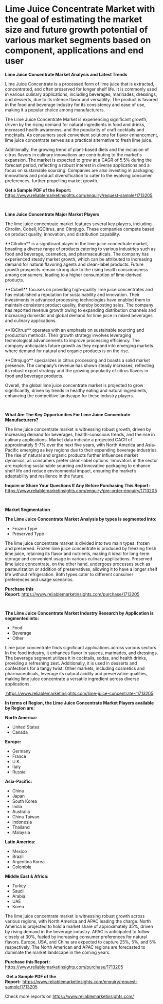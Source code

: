 <p><h1>Lime Juice Concentrate Market with the goal of estimating the market size and future growth potential of various market segments based on component, applications and end user</h1></p><p><strong>Lime Juice Concentrate Market Analysis and Latest Trends</strong></p>
<p><p>Lime Juice Concentrate is a processed form of lime juice that is extracted, concentrated, and often preserved for longer shelf life. It is commonly used in various culinary applications, including beverages, marinades, dressings, and desserts, due to its intense flavor and versatility. The product is favored in the food and beverage industry for its consistency and ease of use, making it a popular choice among manufacturers.</p><p>The Lime Juice Concentrate Market is experiencing significant growth, driven by the rising demand for natural ingredients in food and drinks, increased health awareness, and the popularity of craft cocktails and mocktails. As consumers seek convenient solutions for flavor enhancement, lime juice concentrate serves as a practical alternative to fresh lime juice. </p><p>Additionally, the growing trend of plant-based diets and the inclusion of citrus flavors in culinary innovations are contributing to the market's expansion. The market is expected to grow at a CAGR of 5.5% during the forecast period, reflecting a robust interest in diverse applications and a focus on sustainable sourcing. Companies are also investing in packaging innovations and product diversification to cater to the evolving consumer preferences, further propelling market growth.</p></p>
<p><strong>Get a Sample PDF of the Report:&nbsp;</strong> <a href="https://www.reliablemarketinsights.com/enquiry/request-sample/1713205?utm_campaign=1894&utm_medium=2&utm_source=Github&utm_content=ia&utm_term=06022025&utm_id=lime-juice-concentrate">https://www.reliablemarketinsights.com/enquiry/request-sample/1713205</a></p>
<p>&nbsp;</p>
<p><strong>Lime Juice Concentrate Major Market Players</strong></p>
<p><p>The lime juice concentrate market features several key players, including Citrolim, Cobell, IQCitrus, and Citrojugo. These companies compete based on product quality, innovation, and distribution capability.</p><p>**Citrolim** is a significant player in the lime juice concentrate market, boasting a diverse range of products catering to various industries such as food and beverage, cosmetics, and pharmaceuticals. The company has experienced steady market growth, which can be attributed to increasing demand for natural flavoring agents and clean-label products. Future growth prospects remain strong due to the rising health consciousness among consumers, leading to a higher consumption of lime-derived products.</p><p>**Cobell** focuses on providing high-quality lime juice concentrates and has established a reputation for sustainability and innovation. Their investments in advanced processing technologies have enabled them to maintain consistent product quality, thereby boosting sales. The company has reported revenue growth owing to expanding distribution channels and increasing domestic and global demand for lime juice in mixed beverages and culinary applications.</p><p>**IQCitrus** operates with an emphasis on sustainable sourcing and production methods. Their growth strategy involves leveraging technological advancements to improve processing efficiency. The company anticipates future growth as they expand into emerging markets where demand for natural and organic products is on the rise.</p><p>**Citrojugo** specializes in citrus processing and boasts a solid market presence. The company’s revenue has shown steady increases, reflecting its robust export strategy and the growing popularity of citrus flavors in food and beverage products. </p><p>Overall, the global lime juice concentrate market is projected to grow significantly, driven by trends in healthy eating and natural ingredients, enhancing the competitive landscape for these industry players.</p></p>
<p>&nbsp;</p>
<p><strong>What Are The Key Opportunities For Lime Juice Concentrate Manufacturers?</strong></p>
<p><p>The lime juice concentrate market is witnessing robust growth, driven by increasing demand for beverages, health-conscious trends, and the rise in culinary applications. Market data indicate a projected CAGR of approximately 5-7% over the next five years, with North America and Asia-Pacific emerging as key regions due to their expanding beverage industries. The rise of natural and organic products further influences market dynamics, as consumers prefer clean-label options. Innovators in the sector are exploring sustainable sourcing and innovative packaging to enhance shelf life and reduce environmental impact, ensuring the market’s adaptability and resilience in the future.</p></p>
<p><strong>Inquire or Share Your Questions If Any Before Purchasing This Report:</strong> <a href="https://www.reliablemarketinsights.com/enquiry/pre-order-enquiry/1713205?utm_campaign=1894&utm_medium=2&utm_source=Github&utm_content=ia&utm_term=06022025&utm_id=lime-juice-concentrate">https://www.reliablemarketinsights.com/enquiry/pre-order-enquiry/1713205</a></p>
<p>&nbsp;</p>
<p><strong>Market Segmentation</strong></p>
<p><strong>The Lime Juice Concentrate Market Analysis by types is segmented into:</strong></p>
<p><ul><li>Frozen Type</li><li>Preserved Type</li></ul></p>
<p><p>The lime juice concentrate market is divided into two main types: frozen and preserved. Frozen lime juice concentrate is produced by freezing fresh lime juice, retaining its flavor and nutrients, making it ideal for long-term storage and convenient usage in various culinary applications. Preserved lime juice concentrate, on the other hand, undergoes processes such as pasteurization or addition of preservatives, allowing it to have a longer shelf life without refrigeration. Both types cater to different consumer preferences and usage scenarios.</p></p>
<p><strong>Purchase this Report:&nbsp;</strong><a href="https://www.reliablemarketinsights.com/purchase/1713205?utm_campaign=1894&utm_medium=2&utm_source=Github&utm_content=ia&utm_term=06022025&utm_id=lime-juice-concentrate">https://www.reliablemarketinsights.com/purchase/1713205</a></p>
<p>&nbsp;</p>
<p><strong>The Lime Juice Concentrate Market Industry Research by Application is segmented into:</strong></p>
<p><ul><li>Food</li><li>Beverage</li><li>Other</li></ul></p>
<p><p>Lime juice concentrate finds significant applications across various sectors. In the food industry, it enhances flavor in sauces, marinades, and dressings. The beverage segment utilizes it in cocktails, sodas, and health drinks, providing a refreshing zest. Additionally, it is used in desserts and confections for a tangy twist. Other markets, including cosmetics and pharmaceuticals, leverage its natural acidity and preservative qualities, making lime juice concentrate a versatile ingredient across diverse applications.</p></p>
<p><a href="https://www.reliablemarketinsights.com/lime-juice-concentrate-r1713205?utm_campaign=1894&utm_medium=2&utm_source=Github&utm_content=ia&utm_term=06022025&utm_id=lime-juice-concentrate">&nbsp;https://www.reliablemarketinsights.com/lime-juice-concentrate-r1713205</a></p>
<p><strong>In terms of Region, the Lime Juice Concentrate Market Players available by Region are:</strong></p>
<p>
    <p> <strong> North America: </strong>
        <ul>
            <li>United States</li>
            <li>Canada</li>
        </ul>
        </p> 
    <p> <strong> Europe: </strong>
        <ul>
            <li>Germany</li>
            <li>France</li>
            <li>U.K.</li>
            <li>Italy</li>
            <li>Russia</li>
        </ul>
        </p> 
    <p> <strong> Asia-Pacific: </strong>
        <ul>
            <li>China</li>
            <li>Japan</li>
            <li>South Korea</li>
            <li>India</li>
            <li>Australia</li>
            <li>China Taiwan</li>
            <li>Indonesia</li>
            <li>Thailand</li>
            <li>Malaysia</li>
        </ul>
        </p> 
    <p> <strong> Latin America: </strong>
        <ul>
            <li>Mexico</li>
            <li>Brazil</li>
            <li>Argentina Korea</li>
            <li>Colombia</li>
        </ul>
        </p> 
    <p> <strong> Middle East & Africa: </strong>
        <ul>
            <li>Turkey</li>
            <li>Saudi</li>
            <li>Arabia</li>
            <li>UAE</li>
            <li>Korea</li>
        </ul>
    </p>
    </p>
<p><p>The lime juice concentrate market is witnessing robust growth across various regions, with North America and APAC leading the charge. North America is projected to hold a market share of approximately 35%, driven by rising demand in the beverage industry. APAC is anticipated to follow closely at 30%, fueled by increasing consumer preferences for natural flavors. Europe, USA, and China are expected to capture 25%, 5%, and 5% respectively. The North American and APAC regions are forecasted to dominate the market landscape in the coming years.</p></p>
<p><strong>Purchase this Report: </strong><a href="https://www.reliablemarketinsights.com/purchase/1713205?utm_campaign=1894&utm_medium=2&utm_source=Github&utm_content=ia&utm_term=06022025&utm_id=lime-juice-concentrate">https://www.reliablemarketinsights.com/purchase/1713205</a></p>
<p>&nbsp;<strong>Get a Sample PDF of the Report:&nbsp;&nbsp;</strong><a href="https://www.reliablemarketinsights.com/enquiry/request-sample/1713205?utm_campaign=1894&utm_medium=2&utm_source=Github&utm_content=ia&utm_term=06022025&utm_id=lime-juice-concentrate">https://www.reliablemarketinsights.com/enquiry/request-sample/1713205</a></p>
<p><strong></strong></p>
<p>Check more reports on <a href="https://www.reliablemarketinsights.com/?utm_campaign=1894&utm_medium=2&utm_source=Github&utm_content=ia&utm_term=06022025&utm_id=lime-juice-concentrate">https://www.reliablemarketinsights.com/</a></p>